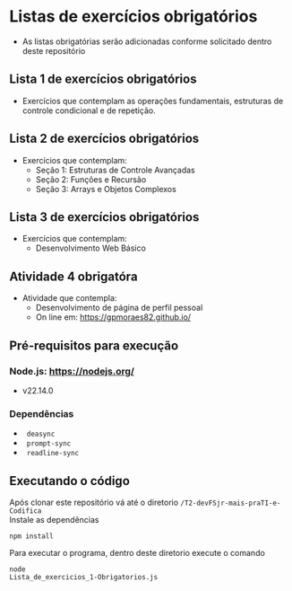 # Listas de exercícios obrigatórios
* As listas obrigatórias serão adicionadas conforme solicitado dentro deste repositório

## Lista 1 de exercícios obrigatórios
* Exercícios que contemplam as operações fundamentais, estruturas de controle condicional e de repetição.

## Lista 2 de exercícios obrigatórios
* Exercícios que contemplam:
    - Seção 1: Estruturas de Controle Avançadas
    - Seção 2: Funções e Recursão
    - Seção 3: Arrays e Objetos Complexos

## Lista 3 de exercícios obrigatórios
* Exercícios que contemplam:
    - Desenvolvimento Web Básico

## Atividade 4 obrigatóra
* Atividade que contempla:
    - Desenvolvimento de página de perfil pessoal
    - On line em: https://gpmoraes82.github.io/

## Pré-requisitos para execução

### Node.js: https://nodejs.org/
* v22.14.0

### Dependências
* <code> deasync </code> 
* <code> prompt-sync </code>
* <code> readline-sync </code> 

## Executando o código
Após clonar este repositório vá até o diretorio <code>/T2-devFSjr-mais-praTI-e-Codifica</code> <br>
Instale as dependências <pre><code>npm install</code></pre>
Para executar o programa, dentro deste diretorio execute o comando <pre><code>node Lista_de_exercicios_1-Obrigatorios.js</code></pre>
